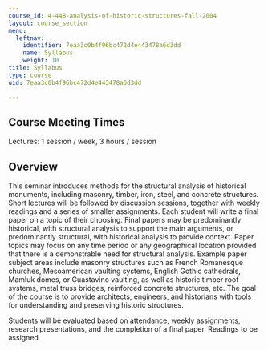 ```yaml
---
course_id: 4-448-analysis-of-historic-structures-fall-2004
layout: course_section
menu:
  leftnav:
    identifier: 7eaa3c0b4f96bc472d4e443478a6d3dd
    name: Syllabus
    weight: 10
title: Syllabus
type: course
uid: 7eaa3c0b4f96bc472d4e443478a6d3dd

---
```


Course Meeting Times
--------------------

Lectures: 1 session / week, 3 hours / session

Overview
--------

This seminar introduces methods for the structural analysis of historical monuments, including masonry, timber, iron, steel, and concrete structures. Short lectures will be followed by discussion sessions, together with weekly readings and a series of smaller assignments. Each student will write a final paper on a topic of their choosing. Final papers may be predominantly historical, with structural analysis to support the main arguments, or predominantly structural, with historical analysis to provide context. Paper topics may focus on any time period or any geographical location provided that there is a demonstrable need for structural analysis. Example paper subject areas include masonry structures such as French Romanesque churches, Mesoamerican vaulting systems, English Gothic cathedrals, Mamluk domes, or Guastavino vaulting, as well as historic timber roof systems, metal truss bridges, reinforced concrete structures, etc. The goal of the course is to provide architects, engineers, and historians with tools for understanding and preserving historic structures.

Students will be evaluated based on attendance, weekly assignments, research presentations, and the completion of a final paper. Readings to be assigned.